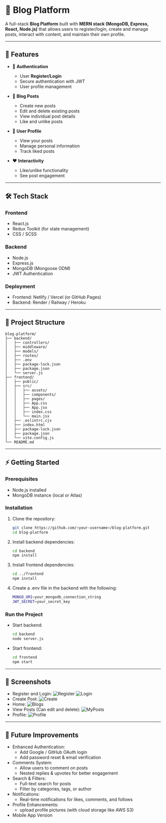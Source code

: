 # 📝 Blog Platform

A full-stack **Blog Platform** built with **MERN stack (MongoDB, Express, React, Node.js)** that allows users to register/login, create and manage posts, interact with content, and maintain their own profile.  

---

## 🚀 Features

- 🔐 **Authentication**
  - User **Register/Login**
  - Secure authentication with JWT
  - User profile management

- 📰 **Blog Posts**
  - Create new posts
  - Edit and delete existing posts
  - View individual post details
  - Like and unlike posts

- 👤 **User Profile**
  - View your posts
  - Manage personal information
  - Track liked posts

- ❤️ **Interactivity**
  - Like/unlike functionality
  - See post engagement

---

## 🛠️ Tech Stack

### Frontend
- React.js
- Redux Toolkit (for state management)
- CSS / SCSS

### Backend
- Node.js
- Express.js
- MongoDB (Mongoose ODM)
- JWT Authentication

### Deployment
- Frontend: Netlify / Vercel (or GitHub Pages)
- Backend: Render / Railway / Heroku

---

## 📂 Project Structure
```
blog-platform/
├── backend/
│   ├── controllers/
│   ├── middleware/
│   ├── models/
│   ├── routes/
│   ├── .env
│   ├── package-lock.json
│   ├── package.json
│   └── server.js
├── frontend/
│   ├── public/
│   ├── src/
│   │   ├── assets/
│   │   ├── components/
│   │   ├── pages/
│   │   ├── App.css
│   │   ├── App.jsx
│   │   ├── index.css
│   │   └── main.jsx
│   ├── .eslintrc.cjs
│   ├── index.html
│   ├── package-lock.json
│   ├── package.json
│   └── vite.config.js
└── README.md
```
---

## ⚡ Getting Started

### Prerequisites
- Node.js installed
- MongoDB instance (local or Atlas)

### Installation

1. Clone the repository:
   ```bash
   git clone https://github.com/<your-username>/blog-platform.git
   cd blog-platform
   ```
2. Install backend dependencies:
   ```bash
   cd backend
   npm install
   ```
3. Install frontend dependencies:
   ```bash
   cd ../frontend
   npm install
   ```
4. Create a .env file in the backend with the following:
   ```bash
   MONGO_URI=your_mongodb_connection_string
   JWT_SECRET=your_secret_key
   ```
### Run the Project
- Start backend:
  ```bash
  cd backend
  node server.js
  ```
- Start frontend:
  ```bash
  cd frontend
  npm start
  ```
---
## 📸 Screenshots
- Register and Login:
  ![Register](outputs/register.png)
  ![Login](outputs/login.png)
- Create Post:
  ![Create](outputs/create.png)
- Home:
  ![Blogs](outputs/blogs.png)
- View Posts (Can edit and delete):
  ![MyPosts](outputs/posts.png)
- Profile:
  ![Profile](outputs/user_profile.png)
---
## 🚀 Future Improvements
- Enhanced Authentication:
  - Add Google / GitHub OAuth login
  - Add password reset & email verification
- Comments System:
  - Allow users to comment on posts
  - Nested replies & upvotes for better engagement
- Search & Filters:
  - Full-text search for posts
  - Filter by categories, tags, or author
- Notifications:
  - Real-time notifications for likes, comments, and follows
- Profile Enhancements:
  - upload profile pictures (with cloud storage like AWS S3)
- Mobile App Version 

